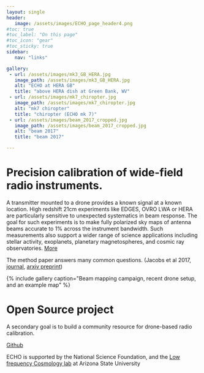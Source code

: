 ```yaml
---
layout: single
header:
   image: /assets/images/ECHO_page_header4.png
#toc: true
#toc_label: "On this page"
#toc_icon: "gear"
#toc_sticky: true
sidebar:
   nav: "links"

gallery:
 - url: /assets/images/mk3_GB_HERA.jpg
   image_path: /assets/images/mk3_GB_HERA.jpg
   alt: "ECHO at HERA GB"
   title: "above HERA dish at Green Bank, WV"
 - url: /assets/images/mk7_chiropter.jpg
   image_path: /assets/images/mk7_chiropter.jpg
   alt: "mk7 chiropter"
   title: "chiropter (ECHO mk 7)"
 - url: /assets/images/beam_2017_cropped.jpg
   image_path: /assets/images/beam_2017_cropped.jpg
   alt: "beam 2017"
   title: "beam 2017"

---
```

# Precision calibration of wide-field radio instruments.

A transmitter mounted to a drone provides a known signal at a known location. High redshift 21cm experiments like EDGES, OVRO LWA or HERA are particularly sensitive to unexpected systematics in beam response. The goal for such experiments is to make fully polarized sky maps of antenna beams accurate to 1% across the instrument bandwidth. Such measurements also support a wider range of science applications including stellar activity, exoplanets, planetary magnetospheres, and cosmic ray observatories. [More](/about/)

The method paper answers many common questions. (Jacobs et al 2017, [journal](https://ui.adsabs.harvard.edu/abs/2017PASP..129c5002J/abstract), [arxiv preprint](https://arxiv.org/abs/1610.02607))

{% include gallery caption="Beam mapping campaign, recent drone setup, and an example map" %}

<!-- {: .notice--info} -->

# Open Source project
A secondary goal is to build a community resource for drone-based radio calibration.  

[<i class="fab fa-fw fa-github" aria-hidden="true"></i> Github](https://github.com/dannyjacobs/ECHO/)


ECHO is supported by the National Science Foundation, and the [Low frequency Cosmology lab](https://loco.lab.asu.edu) at Arizona State University
